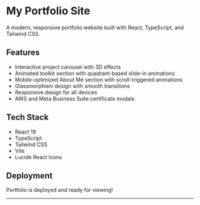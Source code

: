 # My Portfolio Site

A modern, responsive portfolio website built with React, TypeScript, and Tailwind CSS.

## Features

- Interactive project carousel with 3D effects
- Animated toolkit section with quadrant-based slide-in animations
- Mobile-optimized About Me section with scroll-triggered animations
- Glassmorphism design with smooth transitions
- Responsive design for all devices
- AWS and Meta Business Suite certificate modals

## Tech Stack

- React 19
- TypeScript
- Tailwind CSS
- Vite
- Lucide React Icons

## Deployment

 Portfolio is deployed and ready for viewing!

---

